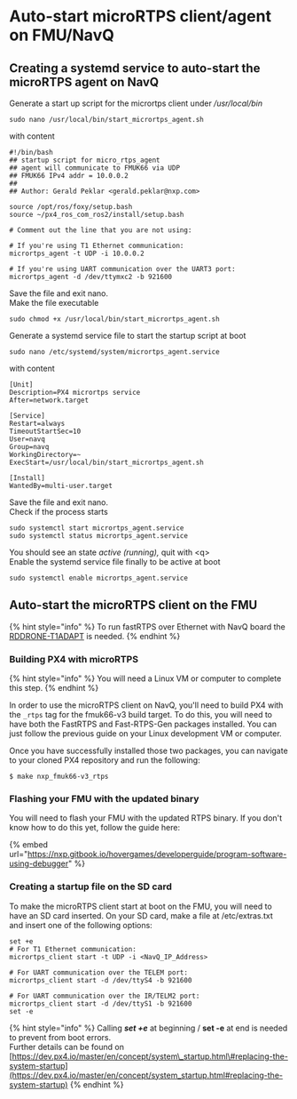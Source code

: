 # Auto-start microRTPS client/agent on FMU/NavQ

## Creating a systemd service to auto-start the microRTPS agent on NavQ

Generate a start up script for the micrortps client under _/usr/local/bin_

```text
sudo nano /usr/local/bin/start_micrortps_agent.sh
```

with content

```text
#!/bin/bash
## startup script for micro_rtps_agent
## agent will communicate to FMUK66 via UDP
## FMUK66 IPv4 addr = 10.0.0.2 
##
## Author: Gerald Peklar <gerald.peklar@nxp.com>  

source /opt/ros/foxy/setup.bash
source ~/px4_ros_com_ros2/install/setup.bash

# Comment out the line that you are not using:

# If you're using T1 Ethernet communication:
micrortps_agent -t UDP -i 10.0.0.2

# If you're using UART communication over the UART3 port:
micrortps_agent -d /dev/ttymxc2 -b 921600
```

Save the file and exit nano.  
Make the file executable

```text
sudo chmod +x /usr/local/bin/start_micrortps_agent.sh
```

Generate a systemd service file to start the startup script at boot

```text
sudo nano /etc/systemd/system/micrortps_agent.service
```

with content

```text
[Unit]
Description=PX4 micrortps service
After=network.target

[Service]
Restart=always
TimeoutStartSec=10
User=navq
Group=navq
WorkingDirectory=~
ExecStart=/usr/local/bin/start_micrortps_agent.sh

[Install]
WantedBy=multi-user.target
```

Save the file and exit nano.  
Check if the process starts 

```text
sudo systemctl start micrortps_agent.service
sudo systemctl status micrortps_agent.service
```

You should see an state _active \(running\),_ quit with &lt;q&gt;  
Enable the systemd service file finally to be active at boot

```text
sudo systemctl enable micrortps_agent.service
```

##  Auto-start the microRTPS client on the FMU

{% hint style="info" %}
To run fastRTPS over Ethernet with NavQ board the [RDDRONE-T1ADAPT](../../../navq-add-on-modules/100baset1-2-wire-automotive-ethernet-media-converter.md) is needed.
{% endhint %}

### Building PX4 with microRTPS

{% hint style="info" %}
You will need a Linux VM or computer to complete this step.
{% endhint %}

In order to use the microRTPS client on NavQ, you'll need to build PX4 with the `_rtps` tag for the fmuk66-v3 build target. To do this, you will need to have both the FastRTPS and Fast-RTPS-Gen packages installed. You can just follow the previous guide on your Linux development VM or computer.

Once you have successfully installed those two packages, you can navigate to your cloned PX4 repository and run the following:

```text
$ make nxp_fmuk66-v3_rtps
```

### Flashing your FMU with the updated binary

You will need to flash your FMU with the updated RTPS binary. If you don't know how to do this yet, follow the guide here:

{% embed url="https://nxp.gitbook.io/hovergames/developerguide/program-software-using-debugger" %}

### Creating a startup file on the SD card

To make the microRTPS client start at boot on the FMU, you will need to have an SD card inserted. On your SD card, make a file at /etc/extras.txt and insert one of the following options:

```text
set +e
# For T1 Ethernet communication:
micrortps_client start -t UDP -i <NavQ_IP_Address>

# For UART communication over the TELEM port:
micrortps_client start -d /dev/ttyS4 -b 921600

# For UART communication over the IR/TELM2 port:
micrortps_client start -d /dev/ttyS1 -b 921600
set -e
```

{% hint style="info" %}
Calling _**set +e**_  at beginning / **set -e** at end is needed to prevent from boot errors.   
Further details can be found on [https://dev.px4.io/master/en/concept/system\_startup.html\#replacing-the-system-startup](https://dev.px4.io/master/en/concept/system_startup.html#replacing-the-system-startup)
{% endhint %}

